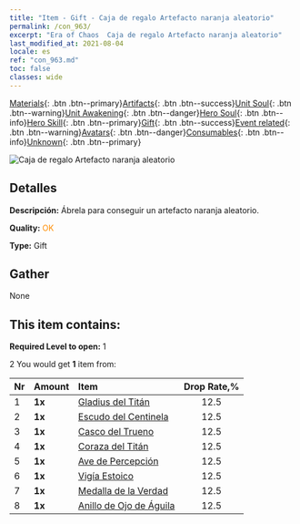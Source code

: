 ```yaml
---
title: "Item - Gift - Caja de regalo Artefacto naranja aleatorio"
permalink: /con_963/
excerpt: "Era of Chaos  Caja de regalo Artefacto naranja aleatorio"
last_modified_at: 2021-08-04
locale: es
ref: "con_963.md"
toc: false
classes: wide
---
```

 [Materials](/ItemsES/){: .btn .btn--primary}[Artifacts](/ItemsES/Artifacts/){: .btn .btn--success}[Unit Soul](/ItemsES/UnitSoul/){: .btn .btn--warning}[Unit Awakening](/ItemsES/UnitAwakening/){: .btn .btn--danger}[Hero Soul](/ItemsES/HeroSoul/){: .btn .btn--info}[Hero Skill](/ItemsES/HeroSkill/){: .btn .btn--primary}[Gift](/ItemsES/Gift/){: .btn .btn--success}[Event related](/ItemsES/Events/){: .btn .btn--warning}[Avatars](/ItemsES/Avatars/){: .btn .btn--danger}[Consumables](/ItemsES/Consumables/){: .btn .btn--info}[Unknown](/ItemsES/Unknown/){: .btn .btn--primary}

 ![Caja de regalo Artefacto naranja aleatorio](/images/t/i_907046.png)

## Detalles
 **Descripción:** Ábrela para conseguir un artefacto naranja aleatorio.

 **Quality:** <span style="color: #FF8C00">OK</span>

 **Type:** Gift

## Gather

  None

## This item contains:

 **Required Level to open:** 1

 2 You would get **1** item  from:

  | Nr | Amount |     Item    | Drop Rate,% |
  |:---|:-------|:------------|:---------:|
  | 1 |  **1x** | [Gladius del Titán](/ItemsES/art_156/) | 12.5 | 
  | 2 |  **1x** | [Escudo del Centinela](/ItemsES/art_157/) | 12.5 | 
  | 3 |  **1x** | [Casco del Trueno](/ItemsES/art_158/) | 12.5 | 
  | 4 |  **1x** | [Coraza del Titán](/ItemsES/art_159/) | 12.5 | 
  | 5 |  **1x** | [Ave de Percepción](/ItemsES/art_132/) | 12.5 | 
  | 6 |  **1x** | [Vigía Estoico](/ItemsES/art_133/) | 12.5 | 
  | 7 |  **1x** | [Medalla de la Verdad](/ItemsES/art_134/) | 12.5 | 
  | 8 |  **1x** | [Anillo de Ojo de Águila](/ItemsES/art_135/) | 12.5 | 
